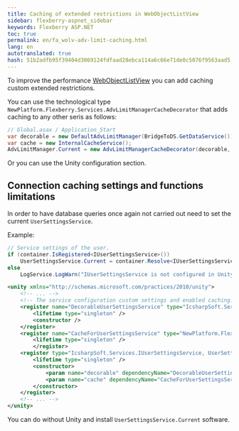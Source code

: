 ```yaml
--- 
title: Caching of extended restrictions in WebObjectListView 
sidebar: flexberry-aspnet_sidebar 
keywords: Flexberry ASP.NET 
toc: true 
permalink: en/fa_wolv-adv-limit-caching.html 
lang: en 
autotranslated: true 
hash: 51b2adfb95f39404d3069124fdfaad28ebca114a6c66e71de0c5076f9563aad5 
--- 
```


To improve the performance [WebObjectListView](fa_web-object-list-view.html) you can add caching custom extended restrictions. 

You can use the technological type `NewPlatform.Flexberry.Services.AdvLimitManagerCacheDecorator` that adds caching to any other seris as follows: 

```csharp
// Global.asax / Application_Start 
var decorable = new DefaultAdvLimitManager(BridgeToDS.GetDataService());
var cache = new InternalCacheService();
AdvLimitManager.Current = new AdvLimitManagerCacheDecorator(decorable, cache);
``` 

Or you can use the Unity configuration section. 

## Connection caching settings and functions limitations 

In order to have database queries once again not carried out need to set the current `UserSettingsService`. 

Example: 

```csharp
// Service settings of the user. 
if (container.IsRegistered<IUserSettingsService>())
    UserSettingsService.Current = container.Resolve<IUserSettingsService>();
else
    LogService.LogWarn("IUserSettingsService is not configured in Unity. Will use the default implementation.");
``` 

```xml
<unity xmlns="http://schemas.microsoft.com/practices/2010/unity">
    <!-- ... -->
    <!-- The service configuration custom settings and enabled caching. -->
    <register name="DecorableUserSettingsService" type="IcsharpSoft.Services.IUserSettingsService, UserSettingsService" mapTo="IcsharpSoft.Services.UserSettingsService, UserSettingsService">
        <lifetime type="singleton" />
        <constructor />
    </register>
    <register name="CacheForUserSettingsService" type="NewPlatform.Flexberry.Services.ICacheService, IcsharpSoft.STORMNET.Web.Tools" mapTo="NewPlatform.Flexberry.Services.InternalCacheService, IcsharpSoft.STORMNET.Web.Tools">
        <lifetime type="singleton" />
        </register>
    <register type="IcsharpSoft.Services.IUserSettingsService, UserSettingsService" mapTo="NewPlatform.Flexberry.Services.UserSettingsServiceCacheDecorator, IcsharpSoft.STORMNET.Web.Tools">
        <lifetime type="singleton" />
        <constructor>
            <param name="decorable" dependencyName="DecorableUserSettingsService" />
            <param name="cache" dependencyName="CacheForUserSettingsService" />
        </constructor>
    </register>
    <!-- ... -->
</unity>
``` 

You can do without Unity and install `UserSettingsService.Current` software. 



